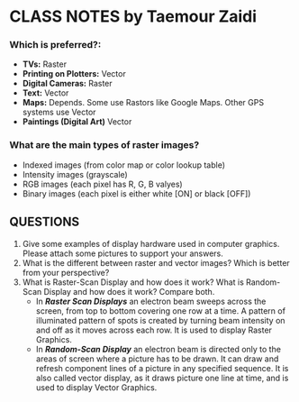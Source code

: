 # **CLASS NOTES** by Taemour Zaidi

### Which is preferred?:
- **TVs:** Raster 
- **Printing on Plotters:** Vector
- **Digital Cameras:** Raster
- **Text:** Vector
- **Maps:** Depends. Some use Rastors like Google Maps. Other GPS systems use Vector
- **Paintings (Digital Art)** Vector

### What are the main types of raster images?
- Indexed images (from color map or color lookup table)
- Intensity images (grayscale)
- RGB images (each pixel has R, G, B valyes)
- Binary images (each pixel is either white [ON] or black [OFF])


## QUESTIONS
1. Give some examples of display hardware used in computer graphics. Please attach some pictures to support your answers.
2. What is the different between raster and vector images? Which is better from your perspective?
3. What is Raster-Scan Display and how does it work? What is Random-Scan Display and how does it work? Compare both.
    - In ***Raster Scan Displays*** an electron beam sweeps across the screen, from top to bottom covering one row at a time. A pattern of illuminated pattern of spots is created by turning beam intensity on and off as it moves across each row. It is used to display Raster Graphics.
    - In ***Random-Scan Display*** an electron beam is directed only to the areas of screen where a picture has to be drawn. It can draw and refresh component lines of a picture in any specified sequence. It is also called vector display, as it draws picture one line at time, and is used to display Vector Graphics. 
